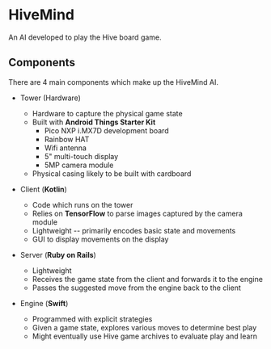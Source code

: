 # HiveMind

An AI developed to play the Hive board game.

## Components

There are 4 main components which make up the HiveMind AI.

* Tower (Hardware)
    * Hardware to capture the physical game state
    * Built with **Android Things Starter Kit**
        * Pico NXP i.MX7D development board
        * Rainbow HAT
        * Wifi antenna
        * 5" multi-touch display
        * 5MP camera module
    * Physical casing likely to be built with cardboard

* Client (**Kotlin**)
    * Code which runs on the tower
    * Relies on **TensorFlow** to parse images captured by the camera module
    * Lightweight -- primarily encodes basic state and movements
    * GUI to display movements on the display

* Server (**Ruby on Rails**)
    * Lightweight
    * Receives the game state from the client and forwards it to the engine
    * Passes the suggested move from the engine back to the client

* Engine (**Swift**)
    * Programmed with explicit strategies
    * Given a game state, explores various moves to determine best play
    * Might eventually use Hive game archives to evaluate play and learn
